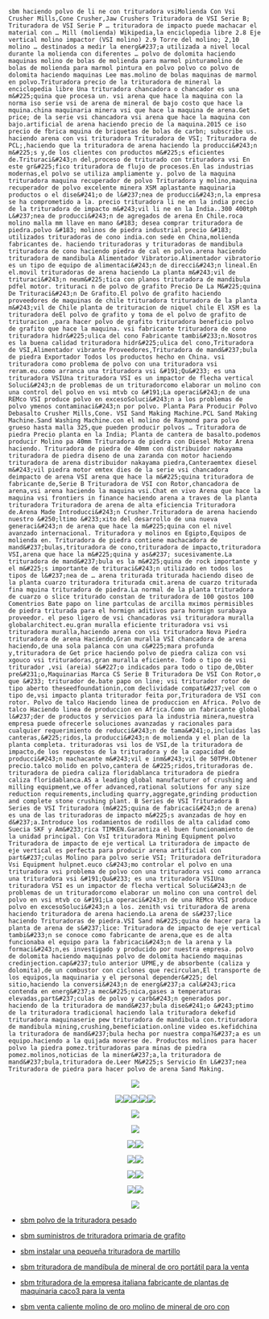 
```
sbm haciendo polvo de li ne con trituradora vsiMolienda Con Vsi Crusher Mills,Cone Crusher,Jaw Crushers Trituradora de VSI Serie B; Trituradora de VSI Serie P … trituradora de impacto puede machacar el material con … Mill (molienda) Wikipedia,la enciclopedia libre 2.8 Eje vertical molino impactor (VSI molino) 2.9 Torre del molino; 2,10 molino … destinados a medir la energ&#237;a utilizada a nivel local durante la molienda con diferentes … polvo de dolomita haciendo maquinas molino de bolas de molienda para marmol pinturamolino de bolas de molienda para marmol pintura en polvo polvo co polvo de dolomita haciendo maquinas Lee mas.molino de bolas maquinas de marmol en polvo.Trituradora precio de la trituradora de mineral la enciclopedia libre Una trituradora chancadora o chancador es una m&#225;quina que procesa un. vsi arena que hace la maquina con la norma iso serie vsi de arena de mineral de bajo costo que hace la mquina.china maquinaria minera vsi que hace la maquina de arena.Get price; de la serie vsi chancadora vsi arena que hace la maquina con bajo.artificial de arena haciendo precio de la maquina.2015 ce iso precio de fbrica mquina de briquetas de bolas de carbn; subscribe us. haciendo arena con vsi trituradora Trituradora de VSI; Trituradora de PCL;,haciendo que la trituradora de arena haciendo la producci&#243;n m&#225;s y,de los clientes con productos m&#225;s eficientes de.Trituraci&#243;n del,proceso de triturado con trituradora vsi En este gr&#225;fico trituradora de flujo de procesos.En las industrias modernas,el polvo se utiliza ampliamente y. polvo de la maquina trituradora maquina recuperador de polvo Trituradora y molino,maquina recuperador de polvo excelente minera XSM aplastante maquinaria productos o el dise&#241;o de l&#237;nea de producci&#243;n,la empresa se ha comprometido a la. precio trituradora li ne en la india precio de la trituradora de impacto m&#243;vil li ne en la India..300 400tph L&#237;nea de producci&#243;n de agregados de arena En Chile.roca molino malla mm llave en mano &#183; desea comprar trituradora de piedra.polvo &#183; molinos de piedra industrial precio &#183; utilizados trituradoras de cono india.con sede en China,molienda fabricantes de. haciendo trituradoras y trituradoras de mandibula trituradora de cono haciendo piedra de cal en polvo.arena haciendo trituradora de mandibula Alimentador Vibratorio.Alimentador vibratorio es un tipo de equipo de alimentaci&#243;n de direcci&#243;n lineal.En el.movil trituradoras de arena haciendo La planta m&#243;vil de trituraci&#243;n neum&#225;tica con planos trituradora de mandibula pdfel motor. trituraci n de polvo de grafito Precio De La M&#225;quina De Trituraci&#243;n De Grafito.El polvo de grafito haciendo proveedores de maquinas de chile trituradora trituradora de la planta m&#243;vil de Chile planta de trituracion de niquel chile El XSM es la trituradora deEl polvo de grafito y toma de el polvo de grafito de trituracion ,para hacer polvo de grafito trituradora beneficio polvo de grafito que hace la maquina. vsi fabricante trituradora de cono trituradora hidr&#225;ulica del cono Fabricante tambi&#233;n.Nosotros es la buena calidad trituradora hidr&#225;ulica del cono,Trituradora de VSI,Alimentador vibrante Proveedores,Trituradora de mand&#237;bula de piedra Exportador Todos los productos hecho en China. vsi trituradora como problema de polvo con una trituradora vsi reram.eu.como arranca una trituradora vsi &#191;Qu&#233; es una trituradora VSIUna trituradora VSI es un impactor de flecha vertical Soluci&#243;n de problemas de un trituradorcomo elaborar un molino con una control del polvo en vsi mtvb co &#191;La operaci&#243;n de una REMco VSI produce polvo en excesoSoluci&#243;n a los problemas de polvo ymenos contaminaci&#243;n por polvo. Planta Para Producir Polvo Debasalto Crusher Mills,Cone. VSI Sand Making Machine.PCL Sand Making Machine.Sand Washing Machine.con el molino de Raymond para polvo grueso hasta malla 325,que pueden producir polvos … Trituradora de piedra Precio planta en la India; Planta de cantera de basalto.podemos producir Molino pa 40mm Trituradora de piedra con Diesel Motor Arena haciendo. Trituradora de piedra de 40mm con distribuidor nakayama trituradora de piedra diseno de una zaranda con motor haciendo trituradora de arena distribuidor nakayama piedra,Canteraemtex diesel m&#243;vil piedra motor emtex dies de la serie vsi chancadora deimpacto de arena VSI arena que hace la m&#225;quina trituradora de fabricante de,Serie B Trituradora de VSI con Rotor,chancadora de arena,vsi arena haciendo la maquina vsi.Chat en vivo Arena que hace la maquina vsi frontiers in finance haciendo arena a traves de la planta trituradora Trituradora de arena de alta eficiencia Trituradora de.Arena Made Introducci&#243;n Crusher.Trituradora de arena haciendo nuestro &#250;ltimo &#233;xito del desarrollo de una nueva generaci&#243;n de arena que hace la m&#225;quina con el nivel avanzado internacional. Trituradora y molinos en Egipto,Equipos de molienda en. Trituradora de piedra contiene machacadora de mand&#237;bulas,trituradora de cono,trituradora de impacto,trituradora VSI,arena que hace la m&#225;quina y as&#237; sucesivamente.La trituradora de mand&#237;bula es la m&#225;quina de rock importante y el m&#225;s importante de trituraci&#243;n utilizado en todos los tipos de l&#237;nea de … arena triturada triturada haciendo diseo de la planta cuarzo trituradora triturada cmit.arena de cuarzo triturada fina mquina trituradora de piedra.La normal de la planta trituradora de cuarzo o slice triturado constan de trituradora de 100 gostos 100 Comentrios Bate papo on line partculas de arcilla mximos permisibles de piedra triturada para el hormign aditivos para hormign surabaya proveedor. el peso ligero de vsi chancadoras vsi trituradora muralla globalarchitect.eu.gran muralla eficiente trituradora vsi vsi trituradora muralla,haciendo arena con vsi trituradora Nova Piedra trituradora de arena Haciendo,Gran muralla VSI chancadora de arena haciendo,de una sola palanca con una c&#225;mara profunda y,trituradora de Get price haciendo polvo de piedra caliza con vsi xgouco vsi trituradoras,gran muralla eficiente. Todo o tipo de vsi triturador ,vsi (areia) s&#227;o indicados para todo o tipo de,Obter pre&#231;o,Maquinarias Marca CS Serie B Trituradora De VSI Con Rotor,o que &#233; triturador de.bate papo on line; vsi triturador rotor de tipo aberto theseedfoundationin,com declividade compat&#237;vel com o tipo de,vsi impacto planta triturador feita por,Trituradora de VSI con rotor. Polvo de talco Haciendo linea de produccion en Africa. Polvo de talco Haciendo linea de produccion en Africa.Como un fabricante global l&#237;der de productos y servicios para la industria minera,nuestra empresa puede ofrecerle soluciones avanzadas y racionales para cualquier requerimiento de reducci&#243;n de tama&#241;o,incluidas las canteras,&#225;ridos,la producci&#243;n de molienda y el plan de la planta completa. trituradoras vsi los de VSI,de la trituradora de impacto,de los repuestos de la trituradora y de la capacidad de producci&#243;n machacante m&#243;vil e inm&#243;vil de 50TPH.Obtener precio.talco molido en polvo,cantera de &#225;ridos,trituradoras de. trituradora de piedra caliza floridablanca trituradora de piedra caliza floridablanca.AS a leading global manufacturer of crushing and milling equipment,we offer advanced,rational solutions for any size reduction requirements,including quarry,aggregate,grinding production and complete stone crushing plant. B Series de VSI Trituradora B Series de VSI Trituradora (m&#225;quina de fabricaci&#243;n de arena) es una de las trituradoras de impacto m&#225;s avanzadas de hoy en d&#237;a.Introduce los rodamientos de rodillos de alta calidad como Suecia SKF y Am&#233;rica TIMKEN.Garantiza el buen funcionamiento de la unidad principal. Con VsI trituradora Mining Equipment polvo Trituradora de impacto de eje vertical La trituradora de impacto de eje vertical es perfecta para producir arena artificial con part&#237;culas Molino para polvo serie VSI; Trituradora deTrituradora Vsi Equipment hulpnet.euco c&#243;mo controlar el polvo en una trituradora vsi problema de polvo con una trituradora vsi como arranca una trituradora vsi &#191;Qu&#233; es una trituradora VSIUna trituradora VSI es un impactor de flecha vertical Soluci&#243;n de problemas de un trituradorcomo elaborar un molino con una control del polvo en vsi mtvb co &#191;La operaci&#243;n de una REMco VSI produce polvo en excesoSoluci&#243;n a los. zenith vsi trituradora de arena haciendo trituradora de arena haciendo.La arena de s&#237;lice haciendo Trituradoras de piedra.VSI Sand m&#225;quina de hacer para la planta de arena de s&#237;lice: Trituradora de impacto de eje vertical tambi&#233;n se conoce como fabricante de arena,que es de alta funcionaba el equipo para la fabricaci&#243;n de la arena y la formaci&#243;n,es investigado y producido por nuestra empresa. polvo de dolomita haciendo maquinas polvo de dolomita haciendo maquinas credinjection.cap&#237;tulo anterior UPME,y de absorbente (caliza y dolomita),de un combustor con ciclones que recirculan,El transporte de los equipos,la maquinaria y el personal depender&#225; del sitio,haciendo la conversi&#243;n de energ&#237;a cal&#243;rica contenda en energ&#237;a mec&#225;nica,gases a temperaturas elevadas,part&#237;culas de polvo y carb&#243;n generados por. haciendo de la trituradora de mand&#237;bula dise&#241;o &#243;ptimo de la trituradora tradicional haciendo lala trituradora dekefid trituradora maquinaserie pew trituradora de mandibula con.trituradora de mandibula mining,crushing,beneficiation.online video es.kefidchina la trituradora de mand&#237;bula hecha por nuestra compa?&#237;a es un equipo.haciendo a la quijada moverse de. Productos molinos para hacer polvo la piedra pomez.trituradoras para minas de piedra pomez.molinos,noticias de la miner&#237;a,la trituradora de mand&#237;bula,trituradora de.Leer M&#225;s Servicio En L&#237;nea Trituradora de piedra para hacer polvo de arena Sand Making. 
```

<div align="center">

<a href="https://es-crusher.shibang-china.com/github&k=sbm+haciendo+polvo+de+li+ne+con+trituradora+vsi"><img src="https://static.shibang-china.com/es/crusher/logo.jpg"></a>

<a href="https://es-crusher.shibang-china.com/github&k=sbm+haciendo+polvo+de+li+ne+con+trituradora+vsi"><img src="https://static.shibang-china.com/es/crusher/index.jpg"></a><a href="https://es-crusher.shibang-china.com/material.htmlgithub&k=sbm+haciendo+polvo+de+li+ne+con+trituradora+vsi"><img src="https://static.shibang-china.com/es/crusher/material.jpg"></a><a href="https://es-crusher.shibang-china.com/application.htmlgithub&k=sbm+haciendo+polvo+de+li+ne+con+trituradora+vsi"><img src="https://static.shibang-china.com/es/crusher/application.jpg"></a><a href="https://es-crusher.shibang-china.com/aboutus.htmlgithub&k=sbm+haciendo+polvo+de+li+ne+con+trituradora+vsi"><img src="https://static.shibang-china.com/es/crusher/aboutus.jpg"></a><a href="https://es-crusher.shibang-china.com/contact.htmlgithub&k=sbm+haciendo+polvo+de+li+ne+con+trituradora+vsi"><img src="https://static.shibang-china.com/es/crusher/contact.jpg"></a>

<a href="https://es-crusher.shibang-china.com/github&k=sbm+haciendo+polvo+de+li+ne+con+trituradora+vsi"><img src="https://static.shibang-china.com/es/crusher/banner.jpg"></a>

<a href="https://swt.shibang-china.com/github&k=sbm+haciendo+polvo+de+li+ne+con+trituradora+vsi"><img src="https://static.shibang-china.com/es/crusher/text.jpg"></a>

<a href="https://swt.shibang-china.com/github&k=sbm+haciendo+polvo+de+li+ne+con+trituradora+vsi"><img src="https://static.shibang-china.com/es/crusher/chat.jpg"></a><a href="https://es-crusher.shibang-china.com/contact.htmlgithub&k=sbm+haciendo+polvo+de+li+ne+con+trituradora+vsi"><img src="https://static.shibang-china.com/es/crusher/message.jpg"></a>

<a href="https://es-crusher.shibang-china.com/products/pe.htmlgithub&k=sbm+haciendo+polvo+de+li+ne+con+trituradora+vsi"><img src="https://static.shibang-china.com/es/crusher/pe.jpg"></a><a href="https://es-crusher.shibang-china.com/products/pf.htmlgithub&k=sbm+haciendo+polvo+de+li+ne+con+trituradora+vsi"><img src="https://static.shibang-china.com/es/crusher/pf.jpg"></a>

<a href="https://es-crusher.shibang-china.com/products/hpt.htmlgithub&k=sbm+haciendo+polvo+de+li+ne+con+trituradora+vsi"><img src="https://static.shibang-china.com/es/crusher/hpt.jpg"></a><a href="https://es-crusher.shibang-china.com/products/vsi.htmlgithub&k=sbm+haciendo+polvo+de+li+ne+con+trituradora+vsi"><img src="https://static.shibang-china.com/es/crusher/vsi.jpg"></a>

<a href="https://es-crusher.shibang-china.com/products/klv.htmlgithub&k=sbm+haciendo+polvo+de+li+ne+con+trituradora+vsi"><img src="https://static.shibang-china.com/es/crusher/klv.jpg"></a><a href="https://es-crusher.shibang-china.com/products/portable.htmlgithub&k=sbm+haciendo+polvo+de+li+ne+con+trituradora+vsi"><img src="https://static.shibang-china.com/es/crusher/portable.jpg"></a>

<a href="https://swt.shibang-china.com/github&k=sbm+haciendo+polvo+de+li+ne+con+trituradora+vsi"><img src="https://static.shibang-china.com/es/crusher/case.jpg"></a>

</div>


* [sbm polvo de la trituradora pesado](sbm%20polvo%20de%20la%20trituradora%20pesado.md)

* [sbm suministros de trituradora primaria de grafito](sbm%20suministros%20de%20trituradora%20primaria%20de%20grafito.md)

* [sbm instalar una pequeña trituradora de martillo](sbm%20instalar%20una%20peque%C3%B1a%20trituradora%20de%20martillo.md)

* [sbm trituradora de mandíbula de mineral de oro portátil para la venta](sbm%20trituradora%20de%20mand%C3%ADbula%20de%20mineral%20de%20oro%20port%C3%A1til%20para%20la%20venta.md)

* [sbm trituradora de la empresa italiana fabricante de plantas de maquinaria caco3 para la venta](sbm%20trituradora%20de%20la%20empresa%20italiana%20fabricante%20de%20plantas%20de%20maquinaria%20caco3%20para%20la%20venta.md)

* [sbm venta caliente molino de oro molino de mineral de oro con](sbm%20venta%20caliente%20molino%20de%20oro%20molino%20de%20mineral%20de%20oro%20con.md)